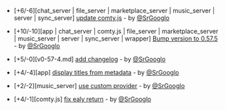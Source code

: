 * [+6/-6][chat_server | file_server | marketplace_server | music_server | server | sync_server] [update comty.js](https://github.com/ragestudio/comty/commit/61cc194a3da49c003c0813fdf270704d0c65740f) - by [@SrGooglo](https://github.com/srgooglo)

* [+10/-10][app | chat_server | comty.js | file_server | marketplace_server | music_server | server | sync_server | wrapper] [Bump version to 0.57.5](https://github.com/ragestudio/comty/commit/27efc6aa37e405c5c1fa4fcbce9041f8850660a4) - by [@SrGooglo](https://github.com/srgooglo)

* [+5/-0][v0-57-4.md] [add changelog](https://github.com/ragestudio/comty/commit/beec884c3dd1476992128cb78fb8348f25598150) - by [@SrGooglo](https://github.com/srgooglo)

* [+4/-4][app] [display titles from metadata](https://github.com/ragestudio/comty/commit/bf3d90e8d1681608625088bcdc3b6f7ebb9c325c) - by [@SrGooglo](https://github.com/srgooglo)

* [+2/-2][music_server] [use custom provider](https://github.com/ragestudio/comty/commit/2fe064e68a30c094ce9321fa75beda7a028587d3) - by [@SrGooglo](https://github.com/srgooglo)

* [+4/-1][comty.js] [fix ealy return](https://github.com/ragestudio/comty/commit/cea6987f72d576e1f82562fb1782e91fb054ebd9) - by [@SrGooglo](https://github.com/srgooglo)